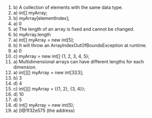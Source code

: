 1. b) A collection of elements with the same data type.
2. a) int[] myArray;
3. b) myArray[elementIndex];
4. a) 0
5. a) The length of an array is fixed and cannot be changed.
6. b) myArray.length
7. a) int[] myArray = new int[5];
8. b) It will throw an ArrayIndexOutOfBoundsException at runtime.
9. a) 0
10. c) myArray = new int[] {1, 2, 3, 4, 5};
11. a) Multidimensional arrays can have different lengths for each dimension.
12. a) int[][] myArray = new int[3][3];
13. b) 3
14. d) 4
15. c) int[][] myArray = {{1, 2}, {3, 4}};
16. d) 10
17. d) 5
18. d) int[] myArray = new int(5);
19. a) [I@1f32e575 (the address)
